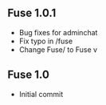 Fuse 1.0.1
----------
- Bug fixes for adminchat
- Fix typo in /fuse
- Change Fuse/<version> to Fuse v<version>

Fuse 1.0
--------
- Initial commit